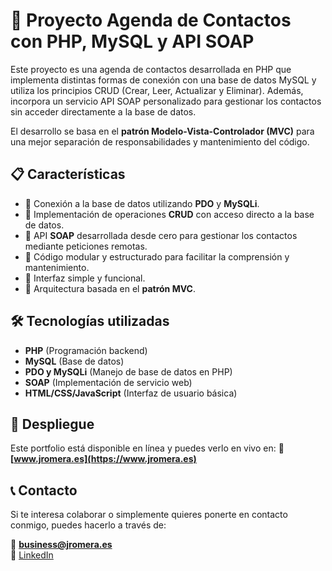 # 📒 Proyecto Agenda de Contactos con PHP, MySQL y API SOAP

Este proyecto es una agenda de contactos desarrollada en PHP que implementa distintas formas de conexión con una base de datos MySQL y utiliza los principios CRUD (Crear, Leer, Actualizar y Eliminar). Además, incorpora un servicio API SOAP personalizado para gestionar los contactos sin acceder directamente a la base de datos.

El desarrollo se basa en el **patrón Modelo-Vista-Controlador (MVC)** para una mejor separación de responsabilidades y mantenimiento del código.

## 📋 Características

- 📌 Conexión a la base de datos utilizando **PDO** y **MySQLi**.
- 📌 Implementación de operaciones **CRUD** con acceso directo a la base de datos.
- 📌 API **SOAP** desarrollada desde cero para gestionar los contactos mediante peticiones remotas.
- 📌 Código modular y estructurado para facilitar la comprensión y mantenimiento.
- 📌 Interfaz simple y funcional.
- 📌 Arquitectura basada en el **patrón MVC**.

## 🛠️ Tecnologías utilizadas

- **PHP** (Programación backend)
- **MySQL** (Base de datos)
- **PDO y MySQLi** (Manejo de base de datos en PHP)
- **SOAP** (Implementación de servicio web)
- **HTML/CSS/JavaScript** (Interfaz de usuario básica)

## 🚀 Despliegue

Este portfolio está disponible en línea y puedes verlo en vivo en:
🔗 **[www.jromera.es](https://www.jromera.es)**


## 📞 Contacto
Si te interesa colaborar o simplemente quieres ponerte en contacto conmigo, puedes hacerlo a través de:

📧 **business@jromera.es**  
💼 [LinkedIn](https://www.linkedin.com/in/joseramonromera)
